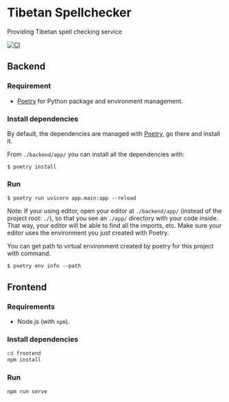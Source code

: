 # Tibetan Spellchecker
Providing Tibetan spell checking service

[![CI](https://github.com/10zinten/tibetan-spellchecker/actions/workflows/CI.yml/badge.svg)](https://github.com/10zinten/tibetan-spellchecker/actions/workflows/CI.yml)

## Backend
### Requirement
* [Poetry](https://python-poetry.org/) for Python package and environment management.

### Install dependencies
By default, the dependencies are managed with [Poetry](https://python-poetry.org/), go there and install it.

From `./backend/app/` you can install all the dependencies with:

```console
$ poetry install
```

### Run
```console
$ poetry run uvicorn app.main:app --reload
```

Note: If your using editor, open your editor at `./backend/app/` (instead of the project root: `./`), so that you see an `./app/` directory with your code inside. That way, your editor will be able to find all the imports, etc. Make sure your editor uses the environment you just created with Poetry.

You can get path to virtual environment created by poetry for this project with command.
```console
$ poetry env info --path
```

## Frontend
### Requirements

* Node.js (with `npm`).

### Install dependencies
```bash
cd frontend
npm install
```

### Run
```bash
npm run serve
```

